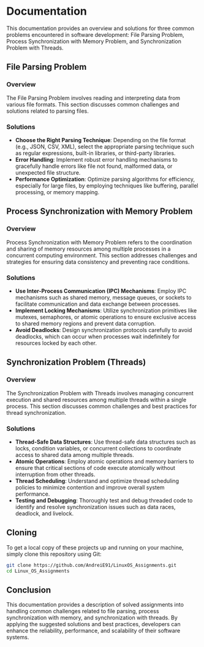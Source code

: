 # Documentation

This documentation provides an overview and solutions for three common problems encountered in software development: File Parsing Problem, Process Synchronization with Memory Problem, and Synchronization Problem with Threads.

## File Parsing Problem

### Overview
The File Parsing Problem involves reading and interpreting data from various file formats. This section discusses common challenges and solutions related to parsing files.

### Solutions
- **Choose the Right Parsing Technique**: Depending on the file format (e.g., JSON, CSV, XML), select the appropriate parsing technique such as regular expressions, built-in libraries, or third-party libraries.
- **Error Handling**: Implement robust error handling mechanisms to gracefully handle errors like file not found, malformed data, or unexpected file structure.
- **Performance Optimization**: Optimize parsing algorithms for efficiency, especially for large files, by employing techniques like buffering, parallel processing, or memory mapping.

## Process Synchronization with Memory Problem

### Overview
Process Synchronization with Memory Problem refers to the coordination and sharing of memory resources among multiple processes in a concurrent computing environment. This section addresses challenges and strategies for ensuring data consistency and preventing race conditions.

### Solutions
- **Use Inter-Process Communication (IPC) Mechanisms**: Employ IPC mechanisms such as shared memory, message queues, or sockets to facilitate communication and data exchange between processes.
- **Implement Locking Mechanisms**: Utilize synchronization primitives like mutexes, semaphores, or atomic operations to ensure exclusive access to shared memory regions and prevent data corruption.
- **Avoid Deadlocks**: Design synchronization protocols carefully to avoid deadlocks, which can occur when processes wait indefinitely for resources locked by each other.

## Synchronization Problem (Threads)

### Overview
The Synchronization Problem with Threads involves managing concurrent execution and shared resources among multiple threads within a single process. This section discusses common challenges and best practices for thread synchronization.

### Solutions
- **Thread-Safe Data Structures**: Use thread-safe data structures such as locks, condition variables, or concurrent collections to coordinate access to shared data among multiple threads.
- **Atomic Operations**: Employ atomic operations and memory barriers to ensure that critical sections of code execute atomically without interruption from other threads.
- **Thread Scheduling**: Understand and optimize thread scheduling policies to minimize contention and improve overall system performance.
- **Testing and Debugging**: Thoroughly test and debug threaded code to identify and resolve synchronization issues such as data races, deadlock, and livelock.

## Cloning

To get a local copy of these projects up and running on your machine, simply clone this repository using Git:

```sh
git clone https://github.com/AndreiE91/LinuxOS_Assignments.git
cd Linux_OS_Assignments
```

## Conclusion

This documentation provides a description of solved assignments into handling common challenges related to file parsing, process synchronization with memory, and synchronization with threads. By applying the suggested solutions and best practices, developers can enhance the reliability, performance, and scalability of their software systems.